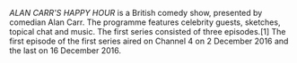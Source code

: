 _ALAN CARR'S HAPPY HOUR_ is a British comedy show, presented by comedian Alan Carr. The programme features celebrity guests, sketches, topical chat and music. The first series consisted of three episodes.[1] The first episode of the first series aired on Channel 4 on 2 December 2016 and the last on 16 December 2016.
